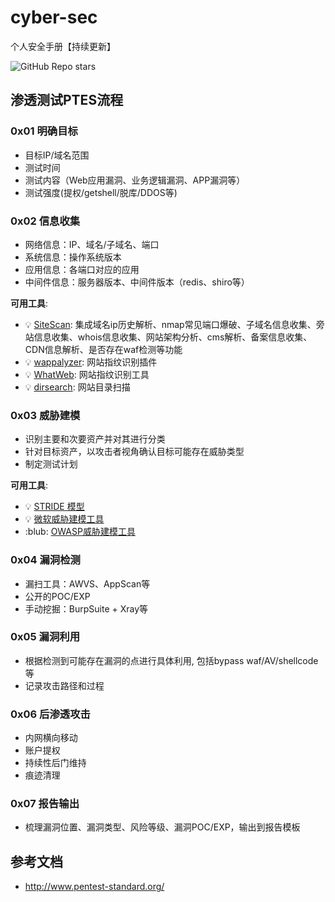 # cyber-sec
个人安全手册【持续更新】

![GitHub Repo stars](https://img.shields.io/github/stars/MrBUGLF/cyber-sec?style=for-the-badge&logo=undertale&logoColor=red&label=STARS&color=gold)



## 渗透测试PTES流程

### 0x01 明确目标

* 目标IP/域名范围
* 测试时间
* 测试内容（Web应用漏洞、业务逻辑漏洞、APP漏洞等）
* 测试强度(提权/getshell/脱库/DDOS等)

### 0x02 信息收集

* 网络信息：IP、域名/子域名、端口
* 系统信息：操作系统版本
* 应用信息：各端口对应的应用
* 中间件信息：服务器版本、中间件版本（redis、shiro等）

**可用工具**:
* :bulb: [SiteScan](https://github.com/kracer127/SiteScan): 集成域名ip历史解析、nmap常见端口爆破、子域名信息收集、旁站信息收集、whois信息收集、网站架构分析、cms解析、备案信息收集、CDN信息解析、是否存在waf检测等功能
* :bulb: [wappalyzer](https://www.wappalyzer.com/): 网站指纹识别插件
* :bulb: [WhatWeb](https://github.com/urbanadventurer/WhatWeb): 网站指纹识别工具
* :bulb: [dirsearch](https://github.com/maurosoria/dirsearch): 网站目录扫描

### 0x03 威胁建模

* 识别主要和次要资产并对其进行分类
* 针对目标资产，以攻击者视角确认目标可能存在威胁类型
* 制定测试计划

**可用工具**:
* :bulb: [STRIDE 模型](https://learn.microsoft.com/zh-cn/azure/security/develop/threat-modeling-tool-threats#stride-model)
* :bulb: [微软威胁建模工具](https://aka.ms/threatmodelingtool)
* :blub: [OWASP威胁建模工具](https://github.com/mike-goodwin/owasp-threat-dragon)
### 0x04 漏洞检测

* 漏扫工具：AWVS、AppScan等
* 公开的POC/EXP
* 手动挖掘：BurpSuite + Xray等

### 0x05 漏洞利用

* 根据检测到可能存在漏洞的点进行具体利用, 包括bypass waf/AV/shellcode等
* 记录攻击路径和过程

### 0x06 后渗透攻击

* 内网横向移动
* 账户提权
* 持续性后门维持
* 痕迹清理

### 0x07 报告输出

* 梳理漏洞位置、漏洞类型、风险等级、漏洞POC/EXP，输出到报告模板


## 参考文档
* http://www.pentest-standard.org/
